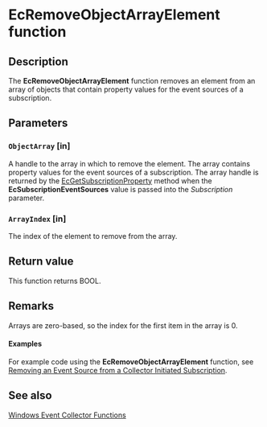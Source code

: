 # EcRemoveObjectArrayElement function

## Description

The **EcRemoveObjectArrayElement** function removes an element from an array of objects that contain property values for the event sources of a subscription.

## Parameters

### `ObjectArray` [in]

A handle to the array in which to remove the element. The array contains property values for the event sources of a subscription. The array handle is returned by the [EcGetSubscriptionProperty](https://learn.microsoft.com/windows/desktop/api/evcoll/nf-evcoll-ecgetsubscriptionproperty) method when the **EcSubscriptionEventSources** value is passed into the *Subscription* parameter.

### `ArrayIndex` [in]

The index of the element to remove from the array.

## Return value

This function returns BOOL.

## Remarks

Arrays are zero-based, so the index for the first item in the array is 0.

#### Examples

For example code using the **EcRemoveObjectArrayElement** function, see [Removing an Event Source from a Collector Initiated Subscription](https://learn.microsoft.com/windows/desktop/WEC/removing-an-event-source-from-an-event-collector-subscription).

## See also

[Windows Event Collector Functions](https://learn.microsoft.com/windows/desktop/WEC/windows-event-collector-functions)